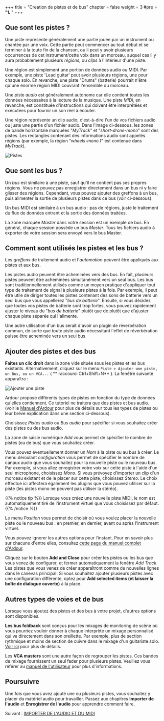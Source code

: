+++
title = "Creation de pistes et de bus"
chapter = false
weight = 3
#pre = "<b>1. </b>"
+++

## Que sont les pistes ?

Une piste représente généralement une partie jouée par un instrument ou chantée par une voix.
Cette partie peut commencer au tout début et se terminer à la toute fin de la chanson, ou il peut y avoir plusieurs occurrences de cet instrument/cette voix dans un morceau, auquel cas il y aura probablement plusieurs _régions_, ou _clips_ à l'intérieur d'une piste.

Une région est simplement une portion de données audio ou MIDI. Par exemple, une piste 'Lead guitar' peut avoir plusieurs régions, une pour chaque solo. En revanche, une piste "Drums" (batterie) pourrait n'être qu'une énorme région MIDI couvrant l'ensemble du morceau.

Une piste _audio_ est généralement autonome car elle contient toutes les données nécessaires à la lecture de la musique. Une piste _MIDI_, en revanche, est constituée d'instructions qui doivent être interprétées et exécutées pour fournir un son réel à écouter.

Une région représente un clip audio, c'est-à-dire l'un de vos fichiers audio ou juste une partie d'un fichier audio. Dans l'image ci-dessous, les zones de bande horizontale marquées "*MyTrack*" et "*short-drone-mono*" sont des pistes. Les rectangles contenant des informations audio sont appelés régions (par exemple, la région "*wheels-mono.1*" est contenue dans *MyTrack*).

![Pistes](en/Ardour6_Tracks.png?width=30vw)

## Que sont les bus ?

Un _bus_ est similaire à une piste, sauf qu'il ne contient pas ses propres régions.
Vous ne pouvez pas enregistrer directement dans un bus ni y faire glisser des régions. Cependant, vous pouvez ajouter des greffons à un bus, puis alimenter la sortie de plusieurs pistes dans ce bus (voir ci-dessous).

Un bus MIDI est similaire à un bus audio : pas de régions, juste le traitement du flux de données entrant et la sortie des données traitées.

La zone marquée _Master_ dans votre session est un exemple de bus. En général, chaque session possède un bus _Master_. Tous les fichiers audio à exporter de votre session sera envoyé vers le bus Master.

## Comment sont utilisés les pistes et les bus ?

Les _greffons_ de traitement audio et l'_automation_ peuvent être appliqués aux pistes et aux bus.

Les pistes audio peuvent être acheminées vers des bus. En fait, plusieurs pistes peuvent être acheminées simultanément vers un seul bus. Les bus sont traditionnellement utilisés comme un moyen pratique d'appliquer tout type de traitement de signal à plusieurs pistes à la fois. Par exemple, il peut être utile de diriger toutes les pistes contenant des sons de batterie vers un seul bus que vous appellerez "*bus de batterie*". Ensuite, si vous décidez que toutes vos pistes de batterie sont trop fortes, vous pouvez rapidement ajuster le niveau du "*bus de batterie*" plutôt que de plutôt que d'ajuster chaque piste séparée qui l'alimente.

Une autre utilisation d'un bus serait d'avoir un plugin de réverbération commun, de sorte que toute piste audio nécessitant l'effet de réverbération puisse être acheminée vers un seul bus.

## Ajouter des pistes et des bus

**Faites un clic droit** dans la zone vide située sous les pistes et les bus existants.
Alternativement, cliquez sur le menu `Piste > Ajouter une piste, un Bus, ou un VCA...` ( ** raccourci Ctrl+Shift+N** ). La fenêtre suivante apparaîtra :

![Ajouter une piste](en/Ardour7_Add_Track_ou_Bus.png?width=45vw)

Ardour propose différents types de pistes en fonction du type de données qu'elles contiennent.
Ce tutoriel ne traitera que des pistes et bus audio. (voir le [Manuel d'Ardour](http://manual.ardour.org/working-with-tracks/track-types/) pour plus de détails sur tous les types de pistes ou leur brève explication dans une section ci-dessous).

Choisissez _Pistes audio_ ou _Bus audio_ pour spécifier si vous souhaitez créer des pistes ou des bus audio.

La zone de saisie numérique _Add_ vous permet de spécifier le nombre de pistes (ou de bus) que vous souhaitez créer.

Vous pouvez éventuellement donner un _Nom_ à la piste ou au bus à créer. Le menu déroulant _configuration_ vous permet de spécifier le nombre de canaux audio que vous souhaitez pour la nouvelle piste ou le nouveau bus. Par exemple, si vous allez enregistrer votre voix sur cette piste à l'aide d'un seul microphone, choisissez _Mono_. Si vous prévoyez d'importer un clip d'un morceau existant et de le placer sur cette piste, choisissez _Stereo_. Le choix effectué ici affectera également les plugins que vous pouvez utiliser sur la piste (les pistes mono ne peuvent pas utiliser la stéréo).

{{% notice tip %}}
Lorsque vous créez une nouvelle piste MIDI, le nom est automatiquement tiré de l'instrument virtuel que vous choisissez par défaut.
{{% /notice %}}

Le menu _Position_ vous permet de choisir où vous voulez placer la nouvelle piste ou le nouveau bus : en premier, en dernier, avant ou après l'instrument virtuel.

Vous pouvez ignorer les autres options pour l'instant. Pour en savoir plus sur chacune d'entre elles, consultez [cette page du manuel complet d'Ardour](http://manual.ardour.org/working-with-tracks/adding-tracks-and-busses/).

Cliquez sur le bouton **Add and Close** pour créer les pistes ou les bus que vous venez de configurer, et fermer automatiquement la fenêtre _Add Track_. Les pistes que vous venez de créer apparaîtront comme de nouvelles lignes dans le canevas principal. Si vous souhaitez ajouter plusieurs pistes avec une configuration différente, optez pour **Add selected items (et laisser la boîte de dialogue ouverte)** à la place.

## Autres types de voies et de bus

Lorsque vous ajoutez des pistes et des bus à votre projet, d'autres options sont disponibles.

**Les bus foldback** sont conçus pour les mixages de monitoring de scène où vous pourriez vouloir donner à chaque interprète un mixage personnalisé qui va directement dans son oreillette.
Par exemple, plus de section rythmique et moins de section de cuivre dans le mixage d'un guitariste solo. [Voir ici](https://manual.ardour.org/ardours-interface/foldback-strip/) pour plus de détails.

Les **VCA masters** sont une autre façon de regrouper les pistes. Ces bandes de mixage fournissent un seul fader pour plusieurs pistes. Veuillez vous référer au [manuel de l'utilisateur](https://manual.ardour.org/ardours-interface/control-masters/) pour plus d'informations.

## Poursuivre

Une fois que vous avez ajouté une ou plusieurs pistes, vous souhaitez y placer du matériel audio pour travailler. Passez aux chapitres **Importer de l'audio** et **Enregistrer de l'audio** pour apprendre comment faire.

Suivant : [IMPORTER DE L'AUDIO ET DU MIDI](../importing-audio-and-midi)
